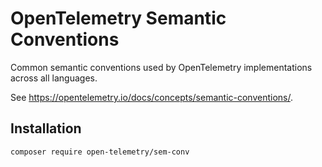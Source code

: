 # OpenTelemetry Semantic Conventions

Common semantic conventions used by OpenTelemetry implementations across all languages.

See https://opentelemetry.io/docs/concepts/semantic-conventions/.

## Installation

```shell
composer require open-telemetry/sem-conv
```
